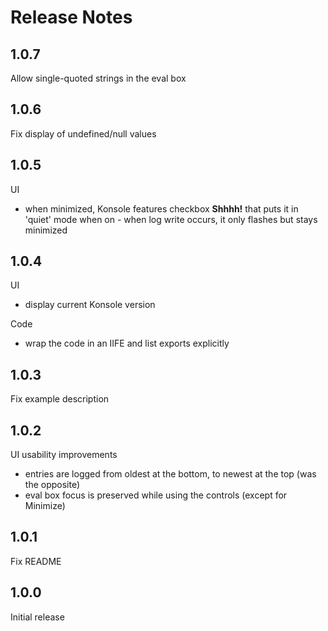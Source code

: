 # Release Notes

## 1.0.7

Allow single-quoted strings in the eval box

## 1.0.6

Fix display of undefined/null values

## 1.0.5

UI

* when minimized, Konsole features checkbox **Shhhh!** that puts it in 'quiet' mode when on - when log write occurs, it only flashes but stays minimized

## 1.0.4

UI

* display current Konsole version

Code

* wrap the code in an IIFE and list exports explicitly

## 1.0.3

Fix example description

## 1.0.2

UI usability improvements

* entries are logged from oldest at the bottom, to newest at the top (was the opposite)
* eval box focus is preserved while using the controls (except for Minimize)

## 1.0.1

Fix README

## 1.0.0

Initial release
